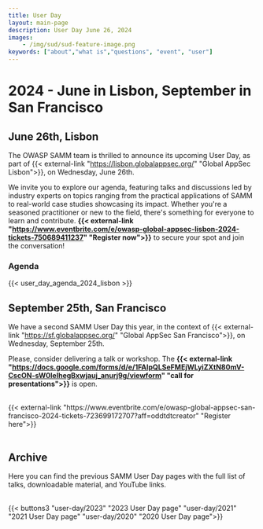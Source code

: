 ```yaml
---
title: User Day
layout: main-page
description: User Day June 26, 2024
images:
    - /img/sud/sud-feature-image.png
keywords: ["about","what is","questions", "event", "user"]
---
```

# 2024 - June in Lisbon, September in San Francisco

## June 26th, Lisbon

The OWASP SAMM team is thrilled to announce its upcoming User Day, as part of {{< external-link "https://lisbon.globalappsec.org/" "Global AppSec Lisbon">}}, on Wednesday, June 26th.

We invite you to explore our agenda, featuring talks and discussions led by industry experts on topics ranging from the practical applications of SAMM to real-world case studies showcasing its impact. Whether you're a seasoned practitioner or new to the field, there's something for everyone to learn and contribute. <b>{{< external-link "https://www.eventbrite.com/e/owasp-global-appsec-lisbon-2024-tickets-750689411237" "Register now">}}</b> to secure your spot and join the conversation!


### Agenda

{{< user_day_agenda_2024_lisbon >}}

## September 25th, San Francisco

We have a second SAMM User Day this year, in the context of {{< external-link "https://sf.globalappsec.org/" "Global AppSec San Francisco">}}, on Wednesday, September 25th.

Please, consider delivering a talk or workshop. The <b>{{< external-link "https://docs.google.com/forms/d/e/1FAIpQLSeFMEjWLyiZXtN80mV-CscON-sW0lelhegBxwjauj_anurj9g/viewform" "call for presentations">}}</b> is open.

<br/>
{{< external-link "https://www.eventbrite.com/e/owasp-global-appsec-san-francisco-2024-tickets-723699172707?aff=oddtdtcreator" "Register here">}}
<br/>
<br/>


## Archive

Here you can find the previous SAMM User Day pages with the full list of talks, downloadable material, and YouTube links.
<br/><br/>

{{< buttons3 "user-day/2023" "2023 User Day page" "user-day/2021" "2021 User Day page" "user-day/2020" "2020 User Day page">}}
